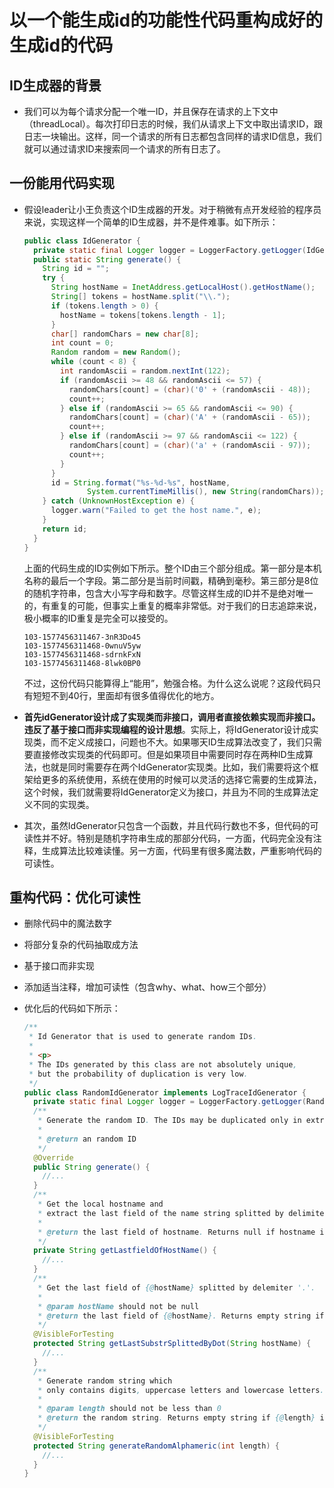 # 以一个能生成id的功能性代码重构成好的生成id的代码

## ID生成器的背景

* 我们可以为每个请求分配一个唯一ID，并且保存在请求的上下文中（threadLocal）。每次打印日志的时候，我们从请求上下文中取出请求ID，跟日志一块输出。这样，同一个请求的所有日志都包含同样的请求ID信息，我们就可以通过请求ID来搜索同一个请求的所有日志了。

## 一份能用代码实现

* 假设leader让小王负责这个ID生成器的开发。对于稍微有点开发经验的程序员来说，实现这样一个简单的ID生成器，并不是件难事。如下所示：

  ```java
  public class IdGenerator {
    private static final Logger logger = LoggerFactory.getLogger(IdGenerator.class);
    public static String generate() {
      String id = "";
      try {
        String hostName = InetAddress.getLocalHost().getHostName();
        String[] tokens = hostName.split("\\.");
        if (tokens.length > 0) {
          hostName = tokens[tokens.length - 1];
        }
        char[] randomChars = new char[8];
        int count = 0;
        Random random = new Random();
        while (count < 8) {
          int randomAscii = random.nextInt(122);
          if (randomAscii >= 48 && randomAscii <= 57) {
            randomChars[count] = (char)('0' + (randomAscii - 48));
            count++;
          } else if (randomAscii >= 65 && randomAscii <= 90) {
            randomChars[count] = (char)('A' + (randomAscii - 65));
            count++;
          } else if (randomAscii >= 97 && randomAscii <= 122) {
            randomChars[count] = (char)('a' + (randomAscii - 97));
            count++;
          }
        }
        id = String.format("%s-%d-%s", hostName,
                System.currentTimeMillis(), new String(randomChars));
      } catch (UnknownHostException e) {
        logger.warn("Failed to get the host name.", e);
      }
      return id;
    }
  }
  ```

  上面的代码生成的ID实例如下所示。整个ID由三个部分组成。第一部分是本机名称的最后一个字段。第二部分是当前时间戳，精确到毫秒。第三部分是8位的随机字符串，包含大小写字母和数字。尽管这样生成的ID并不是绝对唯一的，有重复的可能，但事实上重复的概率非常低。对于我们的日志追踪来说，极小概率的ID重复是完全可以接受的。

  ```text
  103-1577456311467-3nR3Do45
  103-1577456311468-0wnuV5yw
  103-1577456311468-sdrnkFxN
  103-1577456311468-8lwk0BP0
  ```

  不过，这份代码只能算得上“能用”，勉强合格。为什么这么说呢？这段代码只有短短不到40行，里面却有很多值得优化的地方。

* **首先idGenerator设计成了实现类而非接口，调用者直接依赖实现而非接口。违反了基于接口而非实现编程的设计思想**。实际上，将IdGenerator设计成实现类，而不定义成接口，问题也不大。如果哪天ID生成算法改变了，我们只需要直接修改实现类的代码即可。但是如果项目中需要同时存在两种ID生成算法，也就是同时需要存在两个IdGenerator实现类。比如，我们需要将这个框架给更多的系统使用，系统在使用的时候可以灵活的选择它需要的生成算法，这个时候，我们就需要将IdGenerator定义为接口，并且为不同的生成算法定义不同的实现类。

* 其次，虽然IdGenerator只包含一个函数，并且代码行数也不多，但代码的可读性并不好。特别是随机字符串生成的那部分代码，一方面，代码完全没有注释，生成算法比较难读懂。另一方面，代码里有很多魔法数，严重影响代码的可读性。



## 重构代码：优化可读性

* 删除代码中的魔法数字

* 将部分复杂的代码抽取成方法

* 基于接口而非实现

* 添加适当注释，增加可读性（包含why、what、how三个部分）

* 优化后的代码如下所示：

  ```java
  /**
   * Id Generator that is used to generate random IDs.
   *
   * <p>
   * The IDs generated by this class are not absolutely unique,
   * but the probability of duplication is very low.
   */
  public class RandomIdGenerator implements LogTraceIdGenerator {
    private static final Logger logger = LoggerFactory.getLogger(RandomIdGenerator.class);
    /**
     * Generate the random ID. The IDs may be duplicated only in extreme situation.
     *
     * @return an random ID
     */
    @Override
    public String generate() {
      //...
    }
    /**
     * Get the local hostname and
     * extract the last field of the name string splitted by delimiter '.'.
     *
     * @return the last field of hostname. Returns null if hostname is not obtained.
     */
    private String getLastfieldOfHostName() {
      //...
    }
    /**
     * Get the last field of {@hostName} splitted by delemiter '.'.
     *
     * @param hostName should not be null
     * @return the last field of {@hostName}. Returns empty string if {@hostName} is empty string.
     */
    @VisibleForTesting
    protected String getLastSubstrSplittedByDot(String hostName) {
      //...
    }
    /**
     * Generate random string which
     * only contains digits, uppercase letters and lowercase letters.
     *
     * @param length should not be less than 0
     * @return the random string. Returns empty string if {@length} is 0
     */
    @VisibleForTesting
    protected String generateRandomAlphameric(int length) {
      //...
    }
  }
  ```

  